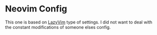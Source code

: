 # Neovim Config

This one is based on [LazyVim](https://www.lazyvim.org/) type of settings. I did not want to deal with the constant modifications of someone elses config.
